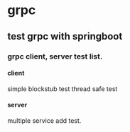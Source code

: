 # grpc
## test grpc with springboot

### grpc client, server test list.


#### client 
  simple blockstub test
  thread safe test

#### server
  multiple service add test.

